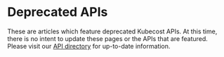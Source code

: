 # Deprecated APIs

These are articles which feature deprecated Kubecost APIs. At this time, there is no intent to update these pages or the APIs that are featured. Please visit our [API directory](/apis/apis) for up-to-date information.
